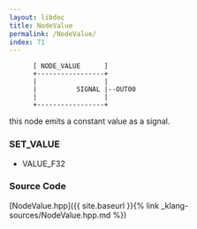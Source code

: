```yaml
---
layout: libdoc
title: NodeValue
permalink: /NodeValue/
index: 71
---
```


          [ NODE_VALUE      ]       
          +-----------------+       
          |                 |       
          |          SIGNAL |--OUT00
          |                 |       
          +-----------------+       

this node emits a constant value as a signal.

### SET_VALUE

- VALUE_F32


### Source Code

[NodeValue.hpp]({{ site.baseurl }}{% link _klang-sources/NodeValue.hpp.md %})

